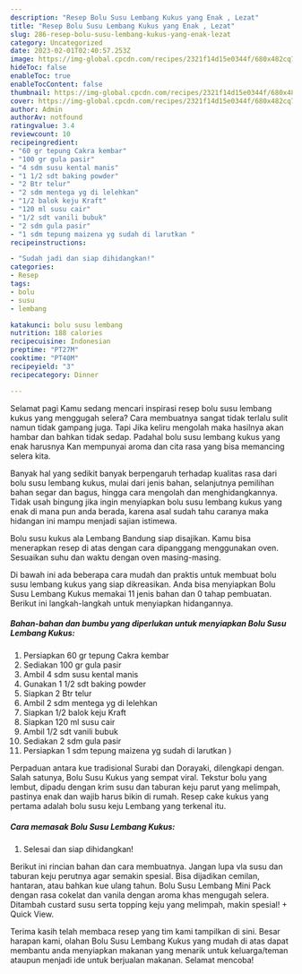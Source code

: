 ```yaml
---
description: "Resep Bolu Susu Lembang Kukus yang Enak , Lezat"
title: "Resep Bolu Susu Lembang Kukus yang Enak , Lezat"
slug: 286-resep-bolu-susu-lembang-kukus-yang-enak-lezat
category: Uncategorized
date: 2023-02-01T02:40:57.253Z
image: https://img-global.cpcdn.com/recipes/2321f14d15e0344f/680x482cq70/bolu-susu-lembang-kukus-foto-resep-utama.jpg
hideToc: false
enableToc: true
enableTocContent: false
thumbnail: https://img-global.cpcdn.com/recipes/2321f14d15e0344f/680x482cq70/bolu-susu-lembang-kukus-foto-resep-utama.jpg
cover: https://img-global.cpcdn.com/recipes/2321f14d15e0344f/680x482cq70/bolu-susu-lembang-kukus-foto-resep-utama.jpg
author: Admin
authorAv: notfound
ratingvalue: 3.4
reviewcount: 10
recipeingredient:
- "60 gr tepung Cakra kembar"
- "100 gr gula pasir"
- "4 sdm susu kental manis"
- "1 1/2 sdt baking powder"
- "2 Btr telur"
- "2 sdm mentega yg di lelehkan"
- "1/2 balok keju Kraft"
- "120 ml susu cair"
- "1/2 sdt vanili bubuk"
- "2 sdm gula pasir"
- "1 sdm tepung maizena yg sudah di larutkan "
recipeinstructions:

- "Sudah jadi dan siap dihidangkan!"
categories:
- Resep
tags:
- bolu
- susu
- lembang

katakunci: bolu susu lembang 
nutrition: 188 calories
recipecuisine: Indonesian
preptime: "PT27M"
cooktime: "PT40M"
recipeyield: "3"
recipecategory: Dinner

---
```



Selamat pagi Kamu sedang mencari inspirasi resep bolu susu lembang kukus yang menggugah selera? Cara membuatnya sangat tidak terlalu sulit namun tidak gampang juga. Tapi Jika keliru mengolah maka hasilnya akan hambar dan bahkan tidak sedap. Padahal bolu susu lembang kukus yang enak harusnya Kan mempunyai aroma dan cita rasa yang bisa memancing selera kita.


Banyak hal yang sedikit banyak berpengaruh terhadap kualitas rasa dari bolu susu lembang kukus, mulai dari jenis bahan, selanjutnya pemilihan bahan segar dan bagus, hingga cara mengolah dan menghidangkannya. Tidak usah bingung jika ingin menyiapkan bolu susu lembang kukus yang enak di mana pun anda berada, karena asal sudah tahu caranya maka hidangan ini mampu menjadi sajian istimewa.

Bolu susu kukus ala Lembang Bandung siap disajikan. Kamu bisa menerapkan resep di atas dengan cara dipanggang menggunakan oven. Sesuaikan suhu dan waktu dengan oven masing-masing.


Di bawah ini ada beberapa cara mudah dan praktis untuk membuat bolu susu lembang kukus yang siap dikreasikan. Anda bisa menyiapkan Bolu Susu Lembang Kukus memakai 11 jenis bahan dan 0 tahap pembuatan. Berikut ini langkah-langkah untuk menyiapkan hidangannya.

<!--inarticleads1-->

##### Bahan-bahan dan bumbu yang diperlukan untuk menyiapkan Bolu Susu Lembang Kukus:

1. Persiapkan 60 gr tepung Cakra kembar
1. Sediakan 100 gr gula pasir
1. Ambil 4 sdm susu kental manis
1. Gunakan 1 1/2 sdt baking powder
1. Siapkan 2 Btr telur
1. Ambil 2 sdm mentega yg di lelehkan
1. Siapkan 1/2 balok keju Kraft
1. Siapkan 120 ml susu cair
1. Ambil 1/2 sdt vanili bubuk
1. Sediakan 2 sdm gula pasir
1. Persiapkan 1 sdm tepung maizena yg sudah di larutkan )


Perpaduan antara kue tradisional Surabi dan Dorayaki, dilengkapi dengan. Salah satunya, Bolu Susu Kukus yang sempat viral. Tekstur bolu yang lembut, dipadu dengan krim susu dan taburan keju parut yang melimpah, pastinya enak dan wajib harus bikin di rumah. Resep cake kukus yang pertama adalah bolu susu keju Lembang yang terkenal itu. 

<!--inarticleads2-->

##### Cara memasak Bolu Susu Lembang Kukus:


1. Selesai dan siap dihidangkan!

Berikut ini rincian bahan dan cara membuatnya. Jangan lupa vla susu dan taburan keju perutnya agar semakin spesial. Bisa dijadikan cemilan, hantaran, atau bahkan kue ulang tahun. Bolu Susu Lembang Mini Pack dengan rasa cokelat dan vanila dengan aroma khas mengugah selera. Ditambah custard susu serta topping keju yang melimpah, makin spesial! + Quick View. 

Terima kasih telah membaca resep yang tim kami tampilkan di sini. Besar harapan kami, olahan Bolu Susu Lembang Kukus yang mudah di atas dapat membantu anda menyiapkan makanan yang menarik untuk keluarga/teman ataupun menjadi ide untuk berjualan makanan. Selamat mencoba!
